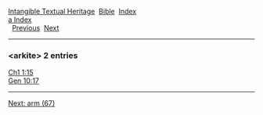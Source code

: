 [Intangible Textual Heritage](../../index)  [Bible](../index) 
[Index](index)   
[a Index](_a_)  
  [Previous](c00706)  [Next](c00708) 

------------------------------------------------------------------------

### &lt;arkite&gt; 2 entries

[Ch1 1:15](../kjv/ch1001.htm#015)  
[Gen 10:17](../kjv/gen010.htm#017)  

------------------------------------------------------------------------

[Next: arm (67)](c00708)
